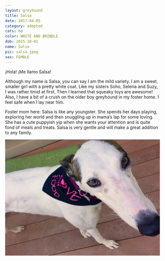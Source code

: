 ```yaml
---
layout: greyhound
title: Salsa
date: 2017-04-05
category: adopted
cats: no
color: WHITE AND BRINDLE
dob: 2015-10-01
name: Salsa
pic: salsa.jpeg
sex: FEMALE
---
```


¡Hola! ¡Me llamo Salsa!

Although my name is Salsa, you can say I am the mild variety.  I am a sweet, smaller girl with a pretty white coat.  Like my sisters Soho, Selena and Suzy, I was rather timid at first.  Then I learned that squeaky toys are awesome!  Also, I have a bit of a crush on the older boy greyhound in my foster home.  I feel safe when I lay near him.

Foster mom here: Salsa is like any youngster.  She spends her days playing, exploring her world and then snuggling up in mama’s lap for some loving.  She has a cute puppyish yip when she wants your attention and is quite fond of meals and treats.  Salsa is very gentle and will make a great addition to any family.

<div class="col-md-6">
<img class="img-rounded" src="/img/salsa1.jpeg">
</div>
